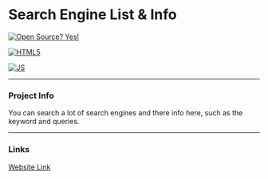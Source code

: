 # Search Engine List & Info

[![Open Source? Yes!](https://badgen.net/badge/Open%20Source%20%3F/Yes%21/blue?icon=github)](https://opensource.org/)

[![HTML5](https://img.shields.io/badge/HTML5-E34F26?style=for-the-badge&logo=html5&logoColor=white)](https://en.wikipedia.org/wiki/HTML)

[![JS](https://img.shields.io/badge/JavaScript-F7DF1E?style=for-the-badge&logo=javascript&logoColor=black)](https://en.wikipedia.org/wiki/JavaScript)
____
### Project Info

You can search a lot of search engines and there info here, such as the keyword and queries.

____
### Links

[Website Link](https://search-engines.vercel.app/)

